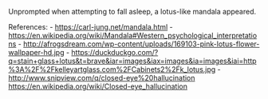 Unprompted when attempting to fall asleep, a lotus-like mandala appeared.

References:
	- https://carl-jung.net/mandala.html
	- https://en.wikipedia.org/wiki/Mandala#Western_psychological_interpretations
	- http://afrogsdream.com/wp-content/uploads/169103-pink-lotus-flower-wallpaper-hd.jpg
	- https://duckduckgo.com/?q=stain+glass+lotus&t=brave&iar=images&iax=images&ia=images&iai=http%3A%2F%2Fkelleyartglass.com%2FCabinets2%2Fk_lotus.jpg
	- http://www.snipview.com/q/closed-eye%20hallucination
https://en.wikipedia.org/wiki/Closed-eye_hallucination
